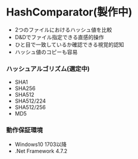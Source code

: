# HashComparator(製作中)
- 2つのファイルにおけるハッシュ値を比較
- D&Dでファイル指定できる直感的操作
- ひと目で一致しているか確認できる視覚的認知
- ハッシュ値のコピーも容易
### ハッシュアルゴリズム(選定中)
- SHA1
- SHA256
- SHA512
- SHA512/224
- SHA512/256
- MD5
### 動作保証環境
- Windows10 1703以降
- .Net Framework 4.7.2